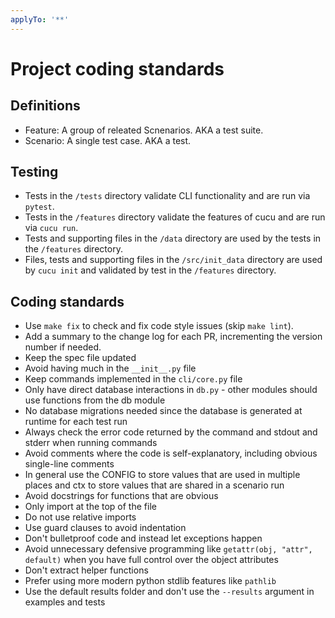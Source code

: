```yaml
---
applyTo: '**'
---
```


# Project coding standards

## Definitions
- Feature: A group of releated Scnenarios. AKA a test suite.
- Scenario: A single test case. AKA a test.

## Testing
- Tests in the `/tests` directory validate CLI functionality and are run via `pytest`.
- Tests in the `/features` directory validate the features of cucu and are run via `cucu run`.
- Tests and supporting files in the `/data` directory are used by the tests in the `/features` directory.
- Files, tests and supporting files in the `/src/init_data` directory are used by `cucu init` and validated by test in the `/features` directory.

## Coding standards
- Use `make fix` to check and fix code style issues (skip `make lint`).
- Add a summary to the change log for each PR, incrementing the version number if needed.
- Keep the spec file updated
- Avoid having much in the `__init__.py` file
- Keep commands implemented in the `cli/core.py` file
- Only have direct database interactions in `db.py` - other modules should use functions from the db module
- No database migrations needed since the database is generated at runtime for each test run
- Always check the error code returned by the command and stdout and stderr when running commands
- Avoid comments where the code is self-explanatory, including obvious single-line comments
- In general use the CONFIG to store values that are used in multiple places and ctx to store values that are shared in a scenario run
- Avoid docstrings for functions that are obvious
- Only import at the top of the file
- Do not use relative imports
- Use guard clauses to avoid indentation
- Don't bulletproof code and instead let exceptions happen
- Avoid unnecessary defensive programming like `getattr(obj, "attr", default)` when you have full control over the object attributes
- Don't extract helper functions
- Prefer using more modern python stdlib features like `pathlib`
- Use the default results folder and don't use the `--results` argument in examples and tests
